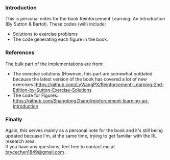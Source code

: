 ### Introduction 
This is personal notes for the book Reinforcement Learning: An Introduction (By Sutton & Bartol).
These codes (will) include:
+ Solutions to exercise problems
+ The code generating each figure in the book.

### References
The bulk part of the implementations are from:
+ The exercise solutions (However, this part are somewhat outdated because the latest version of the book has covered a lot of new exercises.)https://github.com/LyWangPX/Reinforcement-Learning-2nd-Edition-by-Sutton-Exercise-Solutions
+ The code for Figures: https://github.com/ShangtongZhang/reinforcement-learning-an-introduction

### Finally
Again, this serves mainly as a personal note for the book and it's still being updated becuase I'm, at the same time, trying to get familiar with the RL research area.  
If you have any questions, feel free to contact me at brycechen1849@gmail.com .
